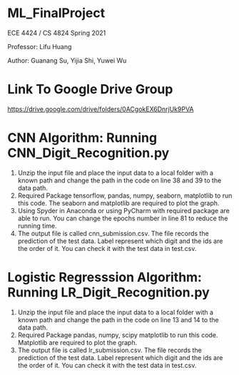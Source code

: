 # ML_FinalProject

ECE 4424 / CS 4824 Spring 2021

Professor: Lifu Huang

Author:  Guanang Su, Yijia Shi, Yuwei Wu

# Link To Google Drive Group
https://drive.google.com/drive/folders/0ACgokEX6DnrjUk9PVA

# CNN Algorithm: Running CNN_Digit_Recognition.py
1.	Unzip the input file and place the input data to a local folder with a known path and change the path in the code on line 38 and 39 to the data path.
2.	Required Package tensorflow, pandas, numpy, seaborn, matplotlib to run this code. The seaborn and matplotlib are required to plot the graph.
3.	Using Spyder in Anaconda or using PyCharm with required package are able to run. You can change the epochs number in line 81 to reduce the running time. 
4.	The output file is called cnn_submission.csv. The file records the prediction of the test data. Label represent which digit and the ids are the order of it. You can check it with the test data in test.csv.

# Logistic Regresssion Algorithm: Running LR_Digit_Recognition.py
1.	Unzip the input file and place the input data to a local folder with a known path and change the path in the code on line 13 and 14 to the data path.
2.	Required Package pandas, numpy, scipy matplotlib to run this code. Matplotlib are required to plot the graph.
4.	The output file is called lr_submission.csv. The file records the prediction of the test data. Label represent which digit and the ids are the order of it. You can check it with the test data in test.csv.



